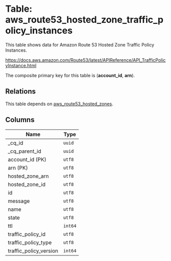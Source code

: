 # Table: aws_route53_hosted_zone_traffic_policy_instances

This table shows data for Amazon Route 53 Hosted Zone Traffic Policy Instances.

https://docs.aws.amazon.com/Route53/latest/APIReference/API_TrafficPolicyInstance.html

The composite primary key for this table is (**account_id**, **arn**).

## Relations

This table depends on [aws_route53_hosted_zones](aws_route53_hosted_zones.md).

## Columns

| Name          | Type          |
| ------------- | ------------- |
|_cq_id|`uuid`|
|_cq_parent_id|`uuid`|
|account_id (PK)|`utf8`|
|arn (PK)|`utf8`|
|hosted_zone_arn|`utf8`|
|hosted_zone_id|`utf8`|
|id|`utf8`|
|message|`utf8`|
|name|`utf8`|
|state|`utf8`|
|ttl|`int64`|
|traffic_policy_id|`utf8`|
|traffic_policy_type|`utf8`|
|traffic_policy_version|`int64`|
